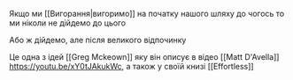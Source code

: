 Якщо ми [[Вигорання|вигоримо]] на початку нашого шляху до чогось то ми ніколи не дійдемо до цього

Або ж дійдемо, але після великого відпочинку

Це одна з ідей [[Greg Mckeown]] яку він описує в відео [[Matt D'Avella]] https://youtu.be/xY0tJAkukWc, а також у своїй книзі [[Effortless]]
